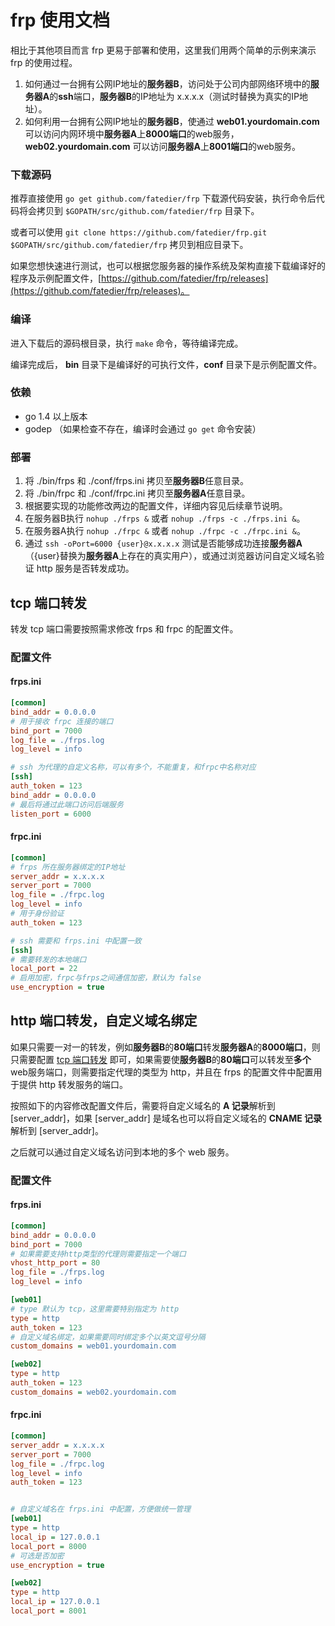 # frp 使用文档

相比于其他项目而言 frp 更易于部署和使用，这里我们用两个简单的示例来演示 frp 的使用过程。

1. 如何通过一台拥有公网IP地址的**服务器B**，访问处于公司内部网络环境中的**服务器A**的**ssh**端口，**服务器B**的IP地址为 x.x.x.x（测试时替换为真实的IP地址）。
2. 如何利用一台拥有公网IP地址的**服务器B**，使通过 **web01.yourdomain.com** 可以访问内网环境中**服务器A**上**8000端口**的web服务，**web02.yourdomain.com** 可以访问**服务器A**上**8001端口**的web服务。

### 下载源码

推荐直接使用 `go get github.com/fatedier/frp` 下载源代码安装，执行命令后代码将会拷贝到 `$GOPATH/src/github.com/fatedier/frp` 目录下。

或者可以使用 `git clone https://github.com/fatedier/frp.git $GOPATH/src/github.com/fatedier/frp` 拷贝到相应目录下。

如果您想快速进行测试，也可以根据您服务器的操作系统及架构直接下载编译好的程序及示例配置文件，[https://github.com/fatedier/frp/releases](https://github.com/fatedier/frp/releases)。

### 编译

进入下载后的源码根目录，执行 `make` 命令，等待编译完成。

编译完成后， **bin** 目录下是编译好的可执行文件，**conf** 目录下是示例配置文件。

### 依赖

* go 1.4 以上版本
* godep （如果检查不存在，编译时会通过 `go get` 命令安装）

### 部署

1. 将 ./bin/frps 和 ./conf/frps.ini 拷贝至**服务器B**任意目录。
2. 将 ./bin/frpc 和 ./conf/frpc.ini 拷贝至**服务器A**任意目录。
3. 根据要实现的功能修改两边的配置文件，详细内容见后续章节说明。
4. 在服务器B执行 `nohup ./frps &` 或者 `nohup ./frps -c ./frps.ini &`。
5. 在服务器A执行 `nohup ./frpc &` 或者 `nohup ./frpc -c ./frpc.ini &`。
6. 通过 `ssh -oPort=6000 {user}@x.x.x.x` 测试是否能够成功连接**服务器A**（{user}替换为**服务器A**上存在的真实用户），或通过浏览器访问自定义域名验证 http 服务是否转发成功。

## tcp 端口转发

转发 tcp 端口需要按照需求修改 frps 和 frpc 的配置文件。

### 配置文件

#### frps.ini

```ini
[common]
bind_addr = 0.0.0.0
# 用于接收 frpc 连接的端口
bind_port = 7000
log_file = ./frps.log
log_level = info

# ssh 为代理的自定义名称，可以有多个，不能重复，和frpc中名称对应
[ssh]
auth_token = 123 
bind_addr = 0.0.0.0
# 最后将通过此端口访问后端服务
listen_port = 6000
```

#### frpc.ini

```ini
[common]
# frps 所在服务器绑定的IP地址
server_addr = x.x.x.x
server_port = 7000
log_file = ./frpc.log
log_level = info
# 用于身份验证
auth_token = 123 

# ssh 需要和 frps.ini 中配置一致
[ssh]
# 需要转发的本地端口
local_port = 22
# 启用加密，frpc与frps之间通信加密，默认为 false
use_encryption = true
```

## http 端口转发，自定义域名绑定

如果只需要一对一的转发，例如**服务器B**的**80端口**转发**服务器A**的**8000端口**，则只需要配置 [tcp 端口转发](/doc/quick_start_zh.md#tcp-端口转发) 即可，如果需要使**服务器B**的**80端口**可以转发至**多个**web服务端口，则需要指定代理的类型为 http，并且在 frps 的配置文件中配置用于提供 http 转发服务的端口。

按照如下的内容修改配置文件后，需要将自定义域名的 **A 记录**解析到 [server_addr]，如果 [server_addr] 是域名也可以将自定义域名的 **CNAME 记录**解析到 [server_addr]。

之后就可以通过自定义域名访问到本地的多个 web 服务。

### 配置文件

#### frps.ini

```ini
[common]
bind_addr = 0.0.0.0
bind_port = 7000
# 如果需要支持http类型的代理则需要指定一个端口
vhost_http_port = 80
log_file = ./frps.log
log_level = info

[web01]
# type 默认为 tcp，这里需要特别指定为 http
type = http
auth_token = 123
# 自定义域名绑定，如果需要同时绑定多个以英文逗号分隔
custom_domains = web01.yourdomain.com

[web02]
type = http
auth_token = 123
custom_domains = web02.yourdomain.com
```

#### frpc.ini

```ini
[common]
server_addr = x.x.x.x
server_port = 7000
log_file = ./frpc.log
log_level = info
auth_token = 123 


# 自定义域名在 frps.ini 中配置，方便做统一管理
[web01]
type = http
local_ip = 127.0.0.1
local_port = 8000
# 可选是否加密
use_encryption = true

[web02]
type = http
local_ip = 127.0.0.1
local_port = 8001
```
